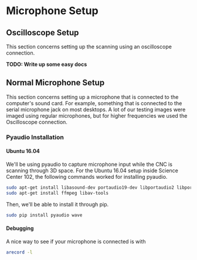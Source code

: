 # Microphone Setup

## Oscilloscope Setup

This section concerns setting up the scanning using an oscilloscope connection.

__TODO: Write up some easy docs__

## Normal Microphone Setup

This section concerns setting up a microphone that is connected to the computer's sound card. For example, something that is connected to the serial microphone jack on most desktops. A lot of our testing images were imaged using regular microphones, but for higher frequencies we used the Oscilloscope connection.

### Pyaudio Installation

#### Ubuntu 16.04

We'll be using pyaudio to capture microphone input while the CNC is scanning through 3D space. For the Ubuntu 16.04 setup inside Science Center 102, the following commands worked for installing pyaudio.

```bash
sudo apt-get install libasound-dev portaudio19-dev libportaudio2 libportaudiocpp0
sudo apt-get install ffmpeg libav-tools
```

Then, we'll be able to install it through pip.

```bash
sudo pip install pyaudio wave
```

#### Debugging

A nice way to see if your microphone is connected is with

```bash
arecord -l
```